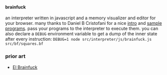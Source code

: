 #### brainfuck

an interpreter written in javascript and a memory visualizer and editor for
your browser. many thanks to Daniel B Cristofani for a nice
[intro](http://www.hevanet.com/cristofd/brainfuck/epistle.html) and [sample
programs](http://www.hevanet.com/cristofd/brainfuck/). pass your programs to
the interpreter to execute them. you can also declare a `DEBUG` environment
variable to get a dump of the inner state after every instruction: `DEBUG=1
node src/interpreter/js/brainfuck.js src/bf/squares.bf`

### prior art

- [El Brainfuck](https://copy.sh/brainfuck/)
